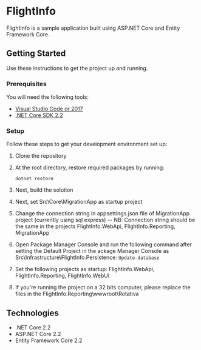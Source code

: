 # FlightInfo

FlightInfo is a sample application built using ASP.NET Core and Entity Framework Core.



## Getting Started
Use these instructions to get the project up and running.

### Prerequisites
You will need the following tools:

* [Visual Studio Code or 2017](https://www.visualstudio.com/downloads/)
* [.NET Core SDK 2.2](https://www.microsoft.com/net/download/dotnet-core/2.2)

### Setup
Follow these steps to get your development environment set up:

  1. Clone the repository
 
  2. At the root directory, restore required packages by running:
     ```
     dotnet restore
     ```

  3. Next, build the solution 

  4. Next, set Src\Core\MigrationApp as startup project

  5. Change the connection string in appsettings.json file of MigrationApp project (currently using sql express) -- NB: Connection string should be the same in the projects FlightInfo.WebApi, FlightInfo.Reporting, MigrationApp

  6. Open Package Manager Console and run the following command after setting the Default Project in the ackage Manager Console as Src\Infrastructure\FlightInfo.Persistence:
	```
	Update-database
	```
  7. Set the following projects as startup: FlightInfo.WebApi, FlightInfo.Reporting, FlightInfo.WebUI

  8. If you're running the project on a 32 bits computer, please replace the files in the FlightInfo.Reporting\wwwroot\Rotativa



## Technologies
* .NET Core 2.2
* ASP.NET Core 2.2
* Entity Framework Core 2.2
